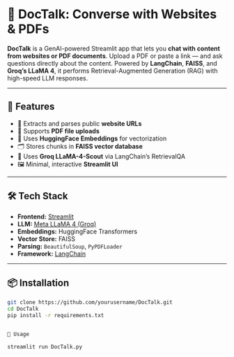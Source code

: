 # 🦜 DocTalk: Converse with Websites & PDFs

**DocTalk** is a GenAI-powered Streamlit app that lets you **chat with content from websites or PDF documents**. Upload a PDF or paste a link — and ask questions directly about the content. Powered by **LangChain**, **FAISS**, and **Groq’s LLaMA 4**, it performs Retrieval-Augmented Generation (RAG) with high-speed LLM responses.

---

## 🚀 Features

- 🔗 Extracts and parses public **website URLs**
- 📄 Supports **PDF file uploads**
- 🧠 Uses **HuggingFace Embeddings** for vectorization
- 🗂️ Stores chunks in **FAISS vector database**
- 🤖 Uses **Groq LLaMA-4-Scout** via LangChain’s RetrievalQA
- 🖼️ Minimal, interactive **Streamlit UI**

---

## 🛠 Tech Stack

- **Frontend:** [Streamlit](https://streamlit.io/)
- **LLM:** [Meta LLaMA 4 (Groq)](https://console.groq.com/)
- **Embeddings:** HuggingFace Transformers
- **Vector Store:** FAISS
- **Parsing:** `BeautifulSoup`, `PyPDFLoader`
- **Framework:** [LangChain](https://www.langchain.com/)

---

## 📦 Installation

```bash
git clone https://github.com/yourusername/DocTalk.git
cd DocTalk
pip install -r requirements.txt


🧪 Usage

streamlit run DocTalk.py


